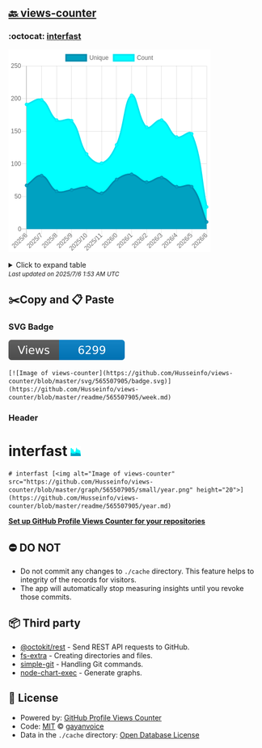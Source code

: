 ## [🔙 views-counter](https://github.com/Husseinfo/views-counter)

### :octocat: [interfast](https://github.com/Husseinfo/interfast)
![Image of views-counter](https://github.com/Husseinfo/views-counter/blob/master/graph/565507905/large/year.png)

<details>
	<summary>Click to expand table</summary>
	<h2>:calendar: Year Page Views Table</h2>
<table>
	<tr>
		<th>
			Last Updated
		</th>
		<th>
			Unique
		</th>
		<th>
			Count
		</th>
	</tr>
	<tr>
		<td>
			<code>2025/7/1</code>
		</td>
		<td>
			<code>11</code>
		</td>
		<td>
			<code>34</code>
		</td>
	</tr>
	<tr>
		<td>
			<code>2025/6/1</code>
		</td>
		<td>
			<code>65</code>
		</td>
		<td>
			<code>146</code>
		</td>
	</tr>
	<tr>
		<td>
			<code>2025/5/1</code>
		</td>
		<td>
			<code>65</code>
		</td>
		<td>
			<code>141</code>
		</td>
	</tr>
	<tr>
		<td>
			<code>2025/4/1</code>
		</td>
		<td>
			<code>79</code>
		</td>
		<td>
			<code>167</code>
		</td>
	</tr>
	<tr>
		<td>
			<code>2025/3/1</code>
		</td>
		<td>
			<code>72</code>
		</td>
		<td>
			<code>156</code>
		</td>
	</tr>
	<tr>
		<td>
			<code>2025/2/1</code>
		</td>
		<td>
			<code>84</code>
		</td>
		<td>
			<code>205</code>
		</td>
	</tr>
	<tr>
		<td>
			<code>2025/1/1</code>
		</td>
		<td>
			<code>76</code>
		</td>
		<td>
			<code>129</code>
		</td>
	</tr>
	<tr>
		<td>
			<code>2024/12/1</code>
		</td>
		<td>
			<code>55</code>
		</td>
		<td>
			<code>101</code>
		</td>
	</tr>
	<tr>
		<td>
			<code>2024/11/1</code>
		</td>
		<td>
			<code>64</code>
		</td>
		<td>
			<code>115</code>
		</td>
	</tr>
	<tr>
		<td>
			<code>2024/10/1</code>
		</td>
		<td>
			<code>60</code>
		</td>
		<td>
			<code>166</code>
		</td>
	</tr>
	<tr>
		<td>
			<code>2024/9/1</code>
		</td>
		<td>
			<code>58</code>
		</td>
		<td>
			<code>167</code>
		</td>
	</tr>
	<tr>
		<td>
			<code>2024/8/1</code>
		</td>
		<td>
			<code>82</code>
		</td>
		<td>
			<code>198</code>
		</td>
	</tr>
	<tr>
		<td>
			<code>2024/7/1</code>
		</td>
		<td>
			<code>67</code>
		</td>
		<td>
			<code>191</code>
		</td>
	</tr>
</table>

</details>
<small><i>Last updated on 2025/7/6 1:53 AM UTC</i></small>

## ✂️Copy and 📋 Paste
### SVG Badge
[![Image of views-counter](https://github.com/Husseinfo/views-counter/blob/master/svg/565507905/badge.svg)](https://github.com/Husseinfo/views-counter/blob/master/readme/565507905/week.md)
```readme
[![Image of views-counter](https://github.com/Husseinfo/views-counter/blob/master/svg/565507905/badge.svg)](https://github.com/Husseinfo/views-counter/blob/master/readme/565507905/week.md)
```
### Header
# interfast [<img alt="Image of views-counter" src="https://github.com/Husseinfo/views-counter/blob/master/graph/565507905/small/year.png" height="20">](https://github.com/Husseinfo/views-counter/blob/master/readme/565507905/year.md)
```readme
# interfast [<img alt="Image of views-counter" src="https://github.com/Husseinfo/views-counter/blob/master/graph/565507905/small/year.png" height="20">](https://github.com/Husseinfo/views-counter/blob/master/readme/565507905/year.md)
```
[**Set up GitHub Profile Views Counter for your repositories**](https://github.com/gayanvoice/github-profile-views-counter)
## ⛔ DO NOT
- Do not commit any changes to `./cache` directory. This feature helps to integrity of the records for visitors.
- The app will automatically stop measuring insights until you revoke those commits.
## 📦 Third party

- [@octokit/rest](https://www.npmjs.com/package/@octokit/rest) - Send REST API requests to GitHub.
- [fs-extra](https://www.npmjs.com/package/fs-extra) - Creating directories and files.
- [simple-git](https://www.npmjs.com/package/simple-git) - Handling Git commands.
- [node-chart-exec](https://www.npmjs.com/package/node-chart-exec) - Generate graphs.
## 📄 License
- Powered by: [GitHub Profile Views Counter](https://github.com/gayanvoice/github-profile-views-counter)
- Code: [MIT](./LICENSE) © [gayanvoice](https://github.com/gayanvoice/github-profile-views-counter)
- Data in the `./cache` directory: [Open Database License](https://opendatacommons.org/licenses/odbl/1-0/)